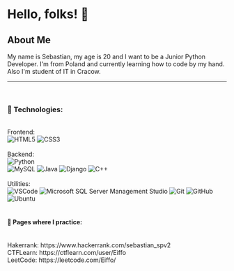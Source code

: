 <h1>Hello, folks! 👋</h1>


<h2>About Me</h2>

My name is Sebastian, my age is 20 and I want to be a Junior Python Developer. I'm from Poland and currently learning how to code by my hand.
Also I'm student of IT in Cracow.

<hr>
<br>

<h3>🔧 Technologies:</h3>
<br>
Frontend:

<div>
  <img alt='HTML5' src='https://img.shields.io/badge/-HTML5-181717?logo=html5&logoColor=white&style=plastic'/>
  <img alt='CSS3' src='https://img.shields.io/badge/-CSS-181717?logo=css3&logoColor=white&style=plastic'/>
</div>
<br>
Backend:

<div>
  <img alt='Python' src='https://img.shields.io/badge/-Python-181717?style=flat&logo=python&logoColor=white&style=plastic'/>
  <br>
  <img alt='MySQL' src='https://img.shields.io/badge/-MySQL-181717?style=flat&logo=mysql&logoColor=white&style=plastic'/>
  <img alt='Java' src='https://img.shields.io/badge/Java-181717?style=flat&logo=openjdk&logoColor=white&style=plastic'/>
  
  <img alt='Django' src='https://img.shields.io/badge/-Django-181717?style=flat&logo=django&logoColor=white&style=plastic'/>
  <img alt='C++' src='https://img.shields.io/badge/-C++-181717?style=flat&logo=c&logoColor=white&style=plastic'/>
</div>
<br>
Utilities:

<div>
  <img alt='VSCode' src='https://img.shields.io/badge/-VSCode-181717?style=flat&logo=visual-studio-code&logoColor=white&style=plastic'/>
  <img alt='Microsoft SQL Server Management Studio' src='https://img.shields.io/badge/Microsoft_SQL_Server-181717?style=flat&logo=microsoft-sql-server&logoColor=white&style=plastic'/>
  
  <img alt='Git' src='https://img.shields.io/badge/-Git-181717?logo=git&logoColor=white&style=plastic'/>
  <img alt='GitHub' src='https://img.shields.io/badge/-Github-181717?style=flat&logo=github&logoColor=white&style=plastic'/>
  <img alt='Ubuntu' src='https://img.shields.io/badge/Ubuntu-181717?style=flat&logo=ubuntu&logoColor=white&style=plastic'/>
</div>

<br>

<h4> 📝 Pages where I practice: </h4>
<div>
  <br>
  Hakerrank: https://www.hackerrank.com/sebastian_spv2
  <br>
  CTFLearn: https://ctflearn.com/user/Eiffo
  <br>
  LeetCode: https://leetcode.com/Eiffo/
</div>
